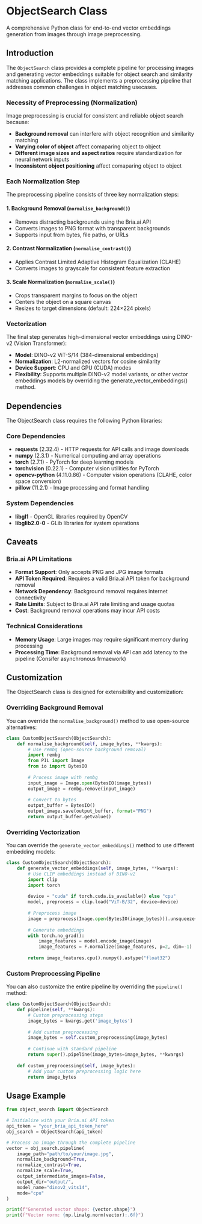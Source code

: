 # ObjectSearch Class

A comprehensive Python class for end-to-end vector embeddings generation from images through image preprocessing.

## Introduction

The `ObjectSearch` class provides a complete pipeline for processing images and generating vector embeddings suitable for object search and similarity matching applications. The class implements a preprocessing pipeline that addresses common challenges in object matching usecases.

### Necessity of Preprocessing (Normalization)
Image preprocessing is crucial for consistent and reliable object search because:

- **Background removal** can interfere with object recognition and similarity matching
- **Varying color of object** affect comaparing object to object
- **Different image sizes and aspect ratios** require standardization for neural network inputs
- **Inconsistent object positioning** affect comaparing object to object

### Each Normalization Step

The preprocessing pipeline consists of three key normalization steps:

#### 1. Background Removal (`normalise_background()`)
- Removes distracting backgrounds using the Bria.ai API
- Converts images to PNG format with transparent backgrounds
- Supports input from bytes, file paths, or URLs

#### 2. Contrast Normalization (`normalise_contrast()`)
- Applies Contrast Limited Adaptive Histogram Equalization (CLAHE)
- Converts images to grayscale for consistent feature extraction

#### 3. Scale Normalization (`normalise_scale()`)
- Crops transparent margins to focus on the object
- Centers the object on a square canvas
- Resizes to target dimensions (default: 224×224 pixels)

### Vectorization

The final step generates high-dimensional vector embeddings using DINO-v2 (Vision Transformer):

- **Model**: DINO-v2 ViT-S/14 (384-dimensional embeddings)
- **Normalization**: L2-normalized vectors for cosine similarity
- **Device Support**: CPU and GPU (CUDA) modes
- **Flexibility**: Supports multiple DINO-v2 model variants, or other vector embeddings models by overriding the generate_vector_embeddings() method.

## Dependencies

The ObjectSearch class requires the following Python libraries:

### Core Dependencies
- **requests** (2.32.4) - HTTP requests for API calls and image downloads
- **numpy** (2.3.1) - Numerical computing and array operations
- **torch** (2.7.1) - PyTorch for deep learning models
- **torchvision** (0.22.1) - Computer vision utilities for PyTorch
- **opencv-python** (4.11.0.86) - Computer vision operations (CLAHE, color space conversion)
- **pillow** (11.2.1) - Image processing and format handling

### System Dependencies
- **libgl1** - OpenGL libraries required by OpenCV
- **libglib2.0-0** - GLib libraries for system operations


## Caveats

### Bria.ai API Limitations
- **Format Support**: Only accepts PNG and JPG image formats
- **API Token Required**: Requires a valid Bria.ai API token for background removal
- **Network Dependency**: Background removal requires internet connectivity
- **Rate Limits**: Subject to Bria.ai API rate limiting and usage quotas
- **Cost**: Background removal operations may incur API costs

### Technical Considerations
- **Memory Usage**: Large images may require significant memory during processing
- **Processing Time**: Background removal via API can add latency to the pipeline (Consifer asynchronous frmaework)

## Customization

The ObjectSearch class is designed for extensibility and customization:

### Overriding Background Removal

You can override the `normalise_background()` method to use open-source alternatives:

```python
class CustomObjectSearch(ObjectSearch):
    def normalise_background(self, image_bytes, **kwargs):
        # Use rembg (open-source background removal)
        import rembg
        from PIL import Image
        from io import BytesIO
        
        # Process image with rembg
        input_image = Image.open(BytesIO(image_bytes))
        output_image = rembg.remove(input_image)
        
        # Convert to bytes
        output_buffer = BytesIO()
        output_image.save(output_buffer, format="PNG")
        return output_buffer.getvalue()
```

### Overriding Vectorization

You can override the `generate_vector_embeddings()` method to use different embedding models:

```python
class CustomObjectSearch(ObjectSearch):
    def generate_vector_embeddings(self, image_bytes, **kwargs):
        # Use CLIP embeddings instead of DINO-v2
        import clip
        import torch
        
        device = "cuda" if torch.cuda.is_available() else "cpu"
        model, preprocess = clip.load("ViT-B/32", device=device)
        
        # Preprocess image
        image = preprocess(Image.open(BytesIO(image_bytes))).unsqueeze(0).to(device)
        
        # Generate embeddings
        with torch.no_grad():
            image_features = model.encode_image(image)
            image_features = F.normalize(image_features, p=2, dim=-1)
        
        return image_features.cpu().numpy().astype("float32")
```

### Custom Preprocessing Pipeline

You can also customize the entire pipeline by overriding the `pipeline()` method:

```python
class CustomObjectSearch(ObjectSearch):
    def pipeline(self, **kwargs):
        # Custom preprocessing steps
        image_bytes = kwargs.get('image_bytes')
        
        # Add custom preprocessing
        image_bytes = self.custom_preprocessing(image_bytes)
        
        # Continue with standard pipeline
        return super().pipeline(image_bytes=image_bytes, **kwargs)
    
    def custom_preprocessing(self, image_bytes):
        # Add your custom preprocessing logic here
        return image_bytes
```

## Usage Example

```python
from object_search import ObjectSearch

# Initialize with your Bria.ai API token
api_token = "your_bria_api_token_here"
obj_search = ObjectSearch(api_token)

# Process an image through the complete pipeline
vector = obj_search.pipeline(
    image_path="path/to/your/image.jpg",
    normalize_background=True,
    normalize_contrast=True,
    normalize_scale=True,
    output_intermediate_images=False,
    output_dir="output/",
    model_name="dinov2_vits14",
    mode="cpu"
)

print(f"Generated vector shape: {vector.shape}")
print(f"Vector norm: {np.linalg.norm(vector):.6f}")
```